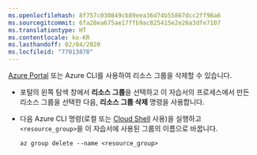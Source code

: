 ```yaml
---
ms.openlocfilehash: 8f757c030849cb89eea36d74b55867dcc2ff98a6
ms.sourcegitcommit: 6fa28ea675ae17ffb9ac825415e2e26a3dfe7107
ms.translationtype: HT
ms.contentlocale: ko-KR
ms.lasthandoff: 02/04/2020
ms.locfileid: "77013878"
---
```

[Azure Portal](https://portal.azure.com) 또는 Azure CLI를 사용하여 리소스 그룹을 삭제할 수 있습니다.

- 포털의 왼쪽 탐색 창에서 **리소스 그룹**을 선택하고 이 자습서의 프로세스에서 만든 리소스 그룹을 선택한 다음, **리소스 그룹 삭제** 명령을 사용합니다.

- 다음 Azure CLI 명령(로컬 또는 [Cloud Shell](/azure/cloud-shell/overview) 사용)을 실행하고 `<resource_group>`을 이 자습서에 사용된 그룹의 이름으로 바꿉니다.

    ```azurecli
    az group delete --name <resource_group>
    ```
